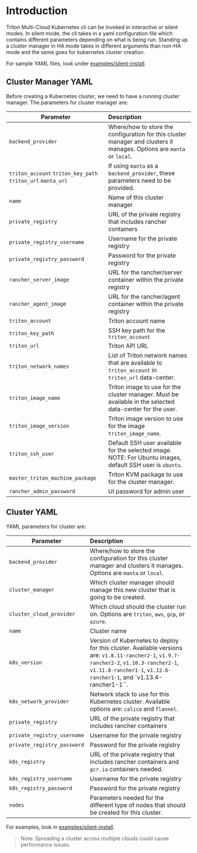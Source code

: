 # Introduction

Triton Multi-Cloud Kubernetes cli can be invoked in interactive or silent modes. In silent mode, the cli takes in a yaml configuration file which contains different parameters depending on what is being run. Standing up a cluster manager in HA mode takes in different arguments than non-HA mode and the same goes for kubernetes cluster creation.

For sample YAML files, look under [examples/silent-install](https://github.com/mesoform/triton-kubernetes/tree/master/examples/silent-install).

## Cluster Manager YAML

Before creating a Kubernetes cluster, we need to have a running cluster manager. The parameters for cluster manager are:

| Parameter        | Description  |
| ------------- |:-----|
| `backend_provider` | Where/how to store the configuration for this cluster manager and clusters it manages. Options are `manta` or `local`. |
| `triton_account` `triton_key_path` `triton_url` `manta_url` | If using `manta` as a `backend_provider`, these parameters need to be provided. |
| `name` | Name of this cluster manager |
| `private_registry` | URL of the private registry that includes rancher containers |
| `private_registry_username` | Username for the private registry |
| `private_registry_password` | Password for the private registry |
| `rancher_server_image` | URL for the rancher/server container within the private registry |
| `rancher_agent_image` | URL for the rancher/agent container within the private registry |
| `triton_account` | Triton account name |
| `triton_key_path` | SSH key path for the `triton_account` |
| `triton_url` | Triton API URL |
| `triton_network_names` | List of Triton network names that are available to `triton_account` in `triton_url` data-center.
| `triton_image_name` | Triton image to use for the cluster manager. Must be available in the selected data-center for the user. |
| `triton_image_version` | Triton image version to use for the image `triton_image_name`. |
| `triton_ssh_user` | Default SSH user available for the selected image. NOTE: For Ubuntu images, default SSH user is `ubuntu`. |
| `master_triton_machine_package` | Triton KVM package to use for the cluster manager. |
| `rancher_admin_password` | UI password for admin user |

## Cluster YAML

YAML parameters for cluster are:

| Parameter        | Description  |
| ------------- |:-----|
| `backend_provider` | Where/how to store the configuration for this cluster manager and clusters it manages. Options are `manta` or `local`. |
| `cluster_manager` | Which cluster manager should manage this new cluster that is going to be created. |
| `cluster_cloud_provider` | Which cloud should the cluster run on. Options are `triton`, `aws`, `gcp`, or `azure`. |
| `name` | Cluster name |
| `k8s_version` | Version of Kubernetes to deploy for this cluster. Available versions are: `v1.8.11-rancher2-1`, `v1.9.7-rancher2-2`, `v1.10.3-rancher2-1`, `v1.11.8-rancher1-1`, `v1.12.6-rancher1-1`, and `v1.13.4-rancher1-1``. |
| `k8s_network_provider` | Network stack to use for this Kubernetes cluster. Available options are: `calico` and `flannel`. |
| `private_registry` | URL of the private registry that includes rancher containers |
| `private_registry_username` | Username for the private registry |
| `private_registry_password` | Password for the private registry |
| `k8s_registry` | URL of the private registry that includes rancher containers and `gcr.io` containers needed. |
| `k8s_registry_username` | Username for the private registry |
| `k8s_registry_password` | Password for the private registry |
| `nodes` | Parameters needed for the different type of nodes that should be created for this cluster. |

For examples, look in [examples/silent-install](https://github.com/mesoform/triton-kubernetes/tree/master/examples/silent-install).

> Note: Spreading a cluster across multiple clouds could cause performance issues.